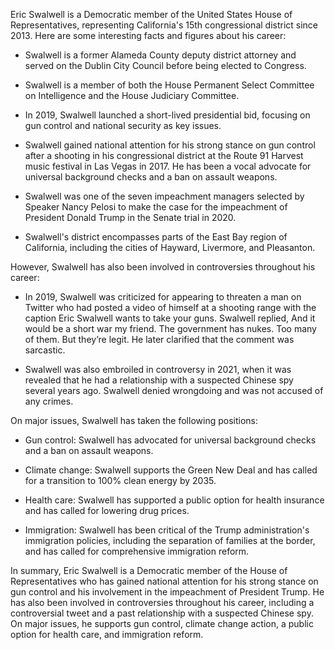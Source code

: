 Eric Swalwell is a Democratic member of the United States House of Representatives, representing California's 15th congressional district since 2013. Here are some interesting facts and figures about his career:

- Swalwell is a former Alameda County deputy district attorney and served on the Dublin City Council before being elected to Congress.

- Swalwell is a member of both the House Permanent Select Committee on Intelligence and the House Judiciary Committee.

- In 2019, Swalwell launched a short-lived presidential bid, focusing on gun control and national security as key issues.

- Swalwell gained national attention for his strong stance on gun control after a shooting in his congressional district at the Route 91 Harvest music festival in Las Vegas in 2017. He has been a vocal advocate for universal background checks and a ban on assault weapons.

- Swalwell was one of the seven impeachment managers selected by Speaker Nancy Pelosi to make the case for the impeachment of President Donald Trump in the Senate trial in 2020.

- Swalwell's district encompasses parts of the East Bay region of California, including the cities of Hayward, Livermore, and Pleasanton.

However, Swalwell has also been involved in controversies throughout his career:

- In 2019, Swalwell was criticized for appearing to threaten a man on Twitter who had posted a video of himself at a shooting range with the caption Eric Swalwell wants to take your guns. Swalwell replied, And it would be a short war my friend. The government has nukes. Too many of them. But they’re legit. He later clarified that the comment was sarcastic.

- Swalwell was also embroiled in controversy in 2021, when it was revealed that he had a relationship with a suspected Chinese spy several years ago. Swalwell denied wrongdoing and was not accused of any crimes.

On major issues, Swalwell has taken the following positions:

- Gun control: Swalwell has advocated for universal background checks and a ban on assault weapons.

- Climate change: Swalwell supports the Green New Deal and has called for a transition to 100% clean energy by 2035.

- Health care: Swalwell has supported a public option for health insurance and has called for lowering drug prices.

- Immigration: Swalwell has been critical of the Trump administration's immigration policies, including the separation of families at the border, and has called for comprehensive immigration reform.

In summary, Eric Swalwell is a Democratic member of the House of Representatives who has gained national attention for his strong stance on gun control and his involvement in the impeachment of President Trump. He has also been involved in controversies throughout his career, including a controversial tweet and a past relationship with a suspected Chinese spy. On major issues, he supports gun control, climate change action, a public option for health care, and immigration reform.
